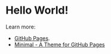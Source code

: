 # Hello World!

Learn more:
- [GitHub Pages](//docs.github.com/en/pages).
- [Minimal - A Theme for GitHub Pages](//orderedlist.com/minimal/)
